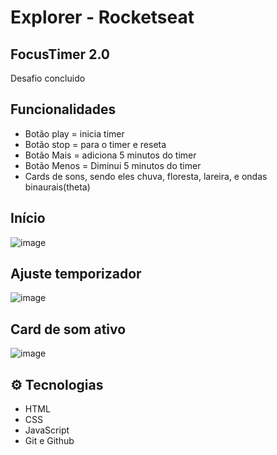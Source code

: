 # Explorer - Rocketseat

## FocusTimer 2.0
  Desafio concluido

## Funcionalidades
  - Botão play = inicia timer
  - Botão stop = para o timer e reseta
  - Botão Mais = adiciona 5 minutos do timer
  - Botão Menos = Diminui 5 minutos do timer
  - Cards de sons, sendo eles chuva, floresta, lareira, e ondas binaurais(theta)

## Início
![image](https://github.com/JoelsonLopes/focus-timer-2.0/assets/109318293/33cb2319-2b24-4e57-9180-aa5a5c25402c)

## Ajuste temporizador
![image](https://github.com/JoelsonLopes/focus-timer-2.0/assets/109318293/c32263a5-34ca-4192-857d-480cf1b6048e)

## Card de som ativo
![image](https://github.com/JoelsonLopes/focus-timer-2.0/assets/109318293/cfe603e5-d462-43ba-8f02-034a2466615f)







## ⚙️ Tecnologias

- HTML
- CSS
- JavaScript
- Git e Github
